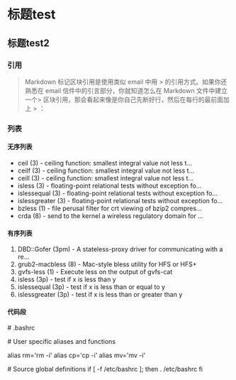 # 标题test

## 标题test2

### 引用
> Markdown 标记区块引用是使用类似 email 中用 > 的引用方式。如果你还熟悉在 email 信件中的引言部分，你就知道怎么在 Markdown 文件中建立一个> 区块引用，那会看起来像是你自己先断好行，然后在每行的最前面加上 > ：

### 列表
#### 无序列表
* ceil (3)             - ceiling function: smallest integral value not less t...
* ceilf (3)            - ceiling function: smallest integral value not less t...
* ceill (3)            - ceiling function: smallest integral value not less t...
* isless (3)           - floating-point relational tests without exception fo...
* islessequal (3)      - floating-point relational tests without exception fo...
* islessgreater (3)    - floating-point relational tests without exception fo...
* bzless (1)           - file perusal filter for crt viewing of bzip2 compres...
* crda (8)             - send to the kernel a wireless regulatory domain for ...
#### 有序列表
1. DBD::Gofer (3pm)     - A stateless-proxy driver for communicating with a re...
3. grub2-macbless (8)   - Mac-style bless utility for HFS or HFS+
5. gvfs-less (1)        - Execute less on the output of gvfs-cat
2. isless (3p)          - test if x is less than y
4. islessequal (3p)     - test if x is less than or equal to y
6. islessgreater (3p)   - test if x is less than or greater than y
#### 代码段
  \# .bashrc

  \# User specific aliases and functions

  alias rm='rm -i'
  alias cp='cp -i'
  alias mv='mv -i'

  \# Source global definitions
  if [ -f /etc/bashrc ]; then
    . /etc/bashrc
  fi

